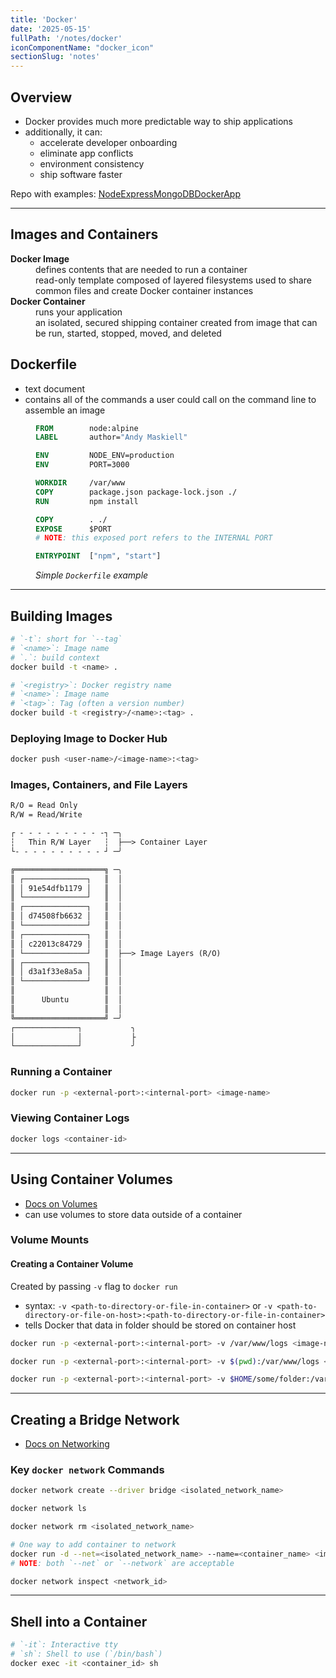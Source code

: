 ```yaml
---
title: 'Docker'
date: '2025-05-15'
fullPath: '/notes/docker'
iconComponentName: "docker_icon"
sectionSlug: 'notes'
---
```


## Overview

- Docker provides much more predictable way to ship applications
- additionally, it can:
  - accelerate developer onboarding
  - eliminate app conflicts
  - environment consistency
  - ship software faster

Repo with examples: [NodeExpressMongoDBDockerApp](https://github.com/DanWahlin/NodeExpressMongoDBDockerApp)

---

## Images and Containers

<dl>
    <dt>
        <b>Docker Image</b>
    </dt>
    <dd>defines contents that are needed to run a container</dd>
    <dd>read-only template composed of layered filesystems used to share common files and create Docker container instances</dd>
    <dt>
        <b>Docker Container</b>
    </dt>
    <dd>runs your application</dd>
    <dd>an isolated, secured shipping container created from image that can be run, started, stopped, moved, and deleted</dd>
</dl>

## Dockerfile

- text document
- contains all of the commands a user could call on the command line to assemble an image

<figure>

```Dockerfile
FROM        node:alpine
LABEL       author="Andy Maskiell"

ENV         NODE_ENV=production
ENV         PORT=3000

WORKDIR     /var/www
COPY        package.json package-lock.json ./
RUN         npm install

COPY        . ./
EXPOSE      $PORT
# NOTE: this exposed port refers to the INTERNAL PORT

ENTRYPOINT  ["npm", "start"]
```

<figcaption>

<em>Simple `Dockerfile` example</em>

</figcaption>
</figure>

---

## Building Images

```sh
# `-t`: short for `--tag`
# `<name>`: Image name
# `.`: build context
docker build -t <name> .

# `<registry>`: Docker registry name
# `<name>`: Image name
# `<tag>`: Tag (often a version number)
docker build -t <registry>/<name>:<tag> .
```

### Deploying Image to Docker Hub

```sh
docker push <user-name>/<image-name>:<tag>
```

### Images, Containers, and File Layers

```txt
R/O = Read Only
R/W = Read/Write

┌ - - - - - - - - - -┐ ─╮
┆   Thin R/W Layer   ┆  ├──> Container Layer
└- - - - - - - - - - ┘ ─╯

╔════════════════════╗ ─╮
║ ┌──────────────┐   ║  │
║ │ 91e54dfb1179 │   ║  │
║ └──────────────┘   ║  │
║ ┌──────────────┐   ║  │
║ │ d74508fb6632 │   ║  │
║ └──────────────┘   ║  │
║ ┌──────────────┐   ║  │
║ │ c22013c84729 │   ║  │
║ └──────────────┘   ║  ├──> Image Layers (R/O)
║ ┌──────────────┐   ║  │
║ │ d3a1f33e8a5a │   ║  │
║ └──────────────┘   ║  │
║                    ║  │
║      Ubuntu        ║  │
║                    ║  │
╚════════════════════╝ ─╯
┌──────────────┐           ╮
│              │           ├
└──────────────┘           ╯
```

<!--
┐ └ ┴ ┬ ├ ─ ┼ ┘ ┌ │ ┤
╣ ║ ╗ ╝ ╚ ╔ ╩ ╦ ╠ ═ ╬
░ ▒ ▓ █ ▄ ▀ ■
-->

### Running a Container

```sh
docker run -p <external-port>:<internal-port> <image-name>
```

### Viewing Container Logs

```sh
docker logs <container-id>
```

---

## Using Container Volumes

- [Docs on Volumes](https://docs.docker.com/storage/volumes)
- can use volumes to store data outside of a container

### Volume Mounts

#### Creating a Container Volume

Created by passing `-v` flag to `docker run`

- syntax: `-v <path-to-directory-or-file-in-container>` or `-v <path-to-directory-or-file-on-host>:<path-to-directory-or-file-in-container>`
- tells Docker that data in folder should be stored on container host

```sh
docker run -p <external-port>:<internal-port> -v /var/www/logs <image-name>

docker run -p <external-port>:<internal-port> -v $(pwd):/var/www/logs <image-name>

docker run -p <external-port>:<internal-port> -v $HOME/some/folder:/var/www/logs <image-name>
```

---

## Creating a Bridge Network

- [Docs on Networking](https://docs.docker.com/network)

### Key `docker network` Commands

```sh
docker network create --driver bridge <isolated_network_name>

docker network ls

docker network rm <isolated_network_name>

# One way to add container to network
docker run -d --net=<isolated_network_name> --name=<container_name> <image_name>
# NOTE: both `--net` or `--network` are acceptable

docker network inspect <network_id>
```

---

## Shell into a Container

```sh
# `-it`: Interactive tty
# `sh`: Shell to use (`/bin/bash`)
docker exec -it <container_id> sh
```
